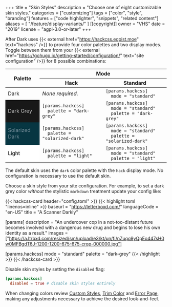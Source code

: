+++
title = "Skin Styles"
description = "Choose one of eight customizable skin styles."
categories = ["customizing"]
tags = ["color", "style", "branding"]
features = ["code highlighter", "snippets", "related content"]
aliases = [
  "/feature/display-variants/"
]
[[copyright]]
  owner = "VHS"
  date = "2019"
  license = "agpl-3.0-or-later"
+++

After Dark uses {{< external href="https://hackcss.egoist.moe" text="hackcss" />}} to provide four color palettes and two display modes. Toggle between them from your {{< external href="https://gohugo.io/getting-started/configuration/" text="site configuration" />}} for 8 possible combinations:

<style>table[summary] td pre { margin: 0; }</style>
<table summary="Color palette and display mode settings">
  <thead>
    <tr>
      <th rowspan="2">Palette</th>
      <th colspan="2">Mode</th>
    </tr>
    <tr>
      <th>Hack</th>
      <th>Standard</th>
    </tr>
  </thead>
  <tbody>
    <tr>
      <td>Dark</td>
      <td><i>None required.</i></td>
      <td class="highlight">
        <pre><code><span class="p">[</span><span class="nx">params</span><span class="p">.</span><span class="nx">hackcss</span><span class="p">]</span>
  <span class="nx">mode</span> <span class="p">=</span> <span class="s2">&quot;standard&quot;</span></code></pre>
      </td>
    </tr>
    <tr>
      <td style="background-color:#181818;color:#ccc">Dark Grey</td>
      <td class="highlight">
        <pre><code><span class="p">[</span><span class="nx">params</span><span class="p">.</span><span class="nx">hackcss</span><span class="p">]</span>
  <span class="nx">palette</span> <span class="p">=</span> <span class="s2">&quot;dark-grey&quot;</span></code></pre>
      </td>
      <td class="highlight">
        <pre><code><span class="p">[</span><span class="nx">params</span><span class="p">.</span><span class="nx">hackcss</span><span class="p">]</span>
  <span class="nx">mode</span> <span class="p">=</span> <span class="s2">&quot;standard&quot;</span>
  <span class="nx">palette</span> <span class="p">=</span> <span class="s2">&quot;dark-grey&quot;</span></code></pre>
      </td>
    </tr>
    <tr>
      <td style="background-color:#073642;color:#78909c">Solarized Dark</td>
      <td class="highlight">
        <pre><code><span class="p">[</span><span class="nx">params</span><span class="p">.</span><span class="nx">hackcss</span><span class="p">]</span>
  <span class="nx">palette</span> <span class="p">=</span> <span class="s2">&quot;solarized-dark&quot;</span></code></pre>
      </td>
      <td class="highlight">
        <pre><code><span class="p">[</span><span class="nx">params</span><span class="p">.</span><span class="nx">hackcss</span><span class="p">]</span>
  <span class="nx">mode</span> <span class="p">=</span> <span class="s2">&quot;standard&quot;</span>
  <span class="nx">palette</span> <span class="p">=</span> <span class="s2">&quot;solarized-dark&quot;</span></code></pre>
      </td>
    </tr>
    <tr>
      <td style="background-color:#fff;color:#000">Light</td>
      <td class="highlight">
        <pre><code><span class="p">[</span><span class="nx">params</span><span class="p">.</span><span class="nx">hackcss</span><span class="p">]</span>
  <span class="nx">palette</span> <span class="p">=</span> <span class="s2">&quot;light&quot;</span></code></pre>
      </td>
      <td class="highlight">
        <pre><code><span class="p">[</span><span class="nx">params</span><span class="p">.</span><span class="nx">hackcss</span><span class="p">]</span>
  <span class="nx">mode</span> <span class="p">=</span> <span class="s2">&quot;standard&quot;</span>
  <span class="nx">palette</span> <span class="p">=</span> <span class="s2">&quot;light&quot;</span></code></pre>
      </td>
    </tr>
  </tbody>
</table>

The default skin uses the `dark` color palette with the `hack` display mode. No configuration is necessary to use the default skin.

Choose a skin style from your site configuration. For example, to set a dark grey color _without_ the stylistic `markdown` treatment update your config like:

{{< hackcss-card header="config.toml" >}}
{{< highlight toml "linenos=inline" >}}
baseurl = "https://letterboxd.com/"
languageCode = "en-US"
title = "A Scanner Darkly"

[params]
  description = "An undercover cop in a not-too-distant future becomes involved with a dangerous new drug and begins to lose his own identity as a result."
  images = ["https://a.ltrbxd.com/resized/sm/upload/e3/kt/un/fi/nZuqo9yQpEo447sH0w0MFBgdT6J-1200-1200-675-675-crop-000000.jpg"]

[params.hackcss]
  mode = "standard"
  palette = "dark-grey"
{{< /highlight >}}
{{< /hackcss-card >}}

Disable skin styles by setting the `disabled` flag:

```toml
[params.hackcss]
  disabled = true # disable skin styles entirely
```

When changing colors review [Custom Styles](../custom-styles), [Trim Color](../trim-color) and [Error Page](../error-page), making any adjustments necessary to achieve the desired look-and-feel.
